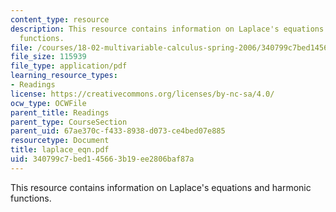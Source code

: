 ```yaml
---
content_type: resource
description: This resource contains information on Laplace's equations and harmonic
  functions.
file: /courses/18-02-multivariable-calculus-spring-2006/340799c7bed145663b19ee2806baf87a_laplace_eqn.pdf
file_size: 115939
file_type: application/pdf
learning_resource_types:
- Readings
license: https://creativecommons.org/licenses/by-nc-sa/4.0/
ocw_type: OCWFile
parent_title: Readings
parent_type: CourseSection
parent_uid: 67ae370c-f433-8938-d073-ce4bed07e885
resourcetype: Document
title: laplace_eqn.pdf
uid: 340799c7-bed1-4566-3b19-ee2806baf87a
---
```

This resource contains information on Laplace's equations and harmonic functions.